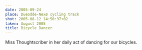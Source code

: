 ```yaml
---
date: 2005-09-24
place: Dueodde-Nexø cycling track
shot: 2005-08-12 14:50:37+02
taken: August 2005
title: Bicycle Dancer
---
```


Miss Thoughtscriber in her daily act of dancing for our bicycles.
